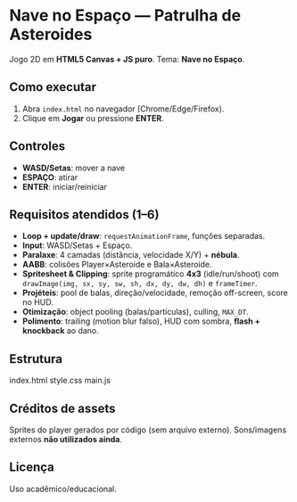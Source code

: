 # Nave no Espaço — Patrulha de Asteroides

Jogo 2D em **HTML5 Canvas + JS puro**. Tema: **Nave no Espaço**.

## Como executar
1. Abra `index.html` no navegador (Chrome/Edge/Firefox).  
2. Clique em **Jogar** ou pressione **ENTER**.

## Controles
- **WASD/Setas**: mover a nave  
- **ESPAÇO**: atirar  
- **ENTER**: iniciar/reiniciar

## Requisitos atendidos (1–6)
- **Loop + update/draw**: `requestAnimationFrame`, funções separadas.  
- **Input**: WASD/Setas + Espaço.  
- **Paralaxe**: 4 camadas (distância, velocidade X/Y) + **nébula**.  
- **AABB**: colisões Player×Asteroide e Bala×Asteroide.  
- **Spritesheet & Clipping**: sprite programático **4x3** (idle/run/shoot) com `drawImage(img, sx, sy, sw, sh, dx, dy, dw, dh)` e `frameTimer`.  
- **Projéteis**: pool de balas, direção/velocidade, remoção off-screen, score no HUD.
- **Otimização**: object pooling (balas/partículas), culling, `MAX_DT`.  
- **Polimento**: trailing (motion blur falso), HUD com sombra, **flash + knockback** ao dano.

## Estrutura
index.html
style.css
main.js

## Créditos de assets
Sprites do player gerados por código (sem arquivo externo). Sons/imagens externos **não utilizados ainda**.

## Licença
Uso acadêmico/educacional.